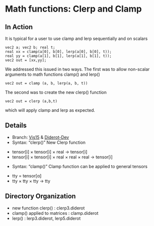 # Math functions: Clerp and Clamp
## In Action
It is typical for a  user to use clamp and lerp sequentially and on scalars
```
vec2 a; vec2 b; real t;
real xx = clamp(a[0], b[0], lerp(a[0], b[0], t));
real yy = clamp(a[1], b[1], lerp(a[1], b[1], t));
vec2 out = [xx,yy];
```
We addressed this issued in two ways. The first was to allow non-scalar arguments to math functions clamp() and lerp()
```
vec2 out = clamp (a, b, lerp(a, b, t))
```
The second was to create the new clerp() function 
```
vec2 out = clerp (a,b,t)
```
which will apply clamp and lerp as expected.
## Details

* Branch:  [Vis15](http://smlnj-gforge.cs.uchicago.edu/scm/viewvc.php/branches/vis15/?root=diderot) & [Diderot-Dev](https://github.com/cchiw/Diderot-Dev) 
* Syntax: “clerp()” New Clerp function 
- tensor[i] × tensor[i] × real → tensor[i]
- tensor[i] × tensor[i] × real × real × real → tensor[i]
* Syntax: “clamp()” Clamp function can be applied to general tensors
- tty = tensor[α]
- tty × tty × tty → tty

## Directory Organization
* new function clerp()  : clerp3.diderot 
* clamp() applied to matrices  : clamp.diderot
*  lerp()  : lerp3.diderot, lerp5.diderot
